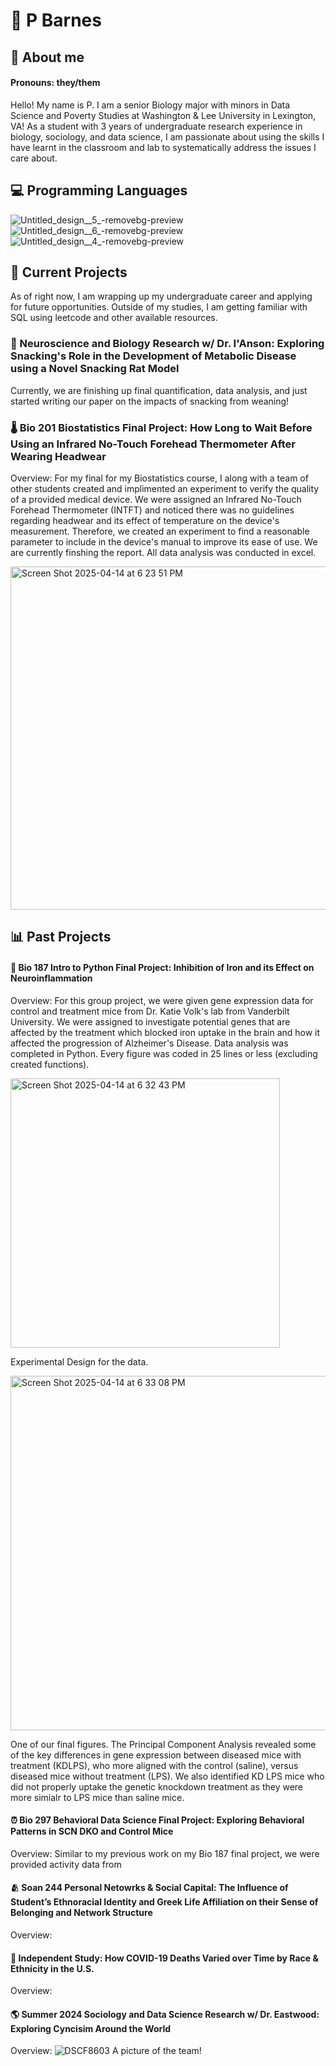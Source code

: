 # 🌱  P Barnes

## 🔬 About me
#### Pronouns: they/them
Hello! My name is P. I am a senior Biology major with minors in Data Science and Poverty Studies at Washington & Lee University in Lexington, VA! As a student with 3 years of undergraduate research experience in biology, sociology, and data science, I am passionate about using the skills I have learnt in the classroom and lab to systematically address the issues I care about. 



## 💻 Programming Languages 
![Untitled_design__5_-removebg-preview](https://github.com/user-attachments/assets/9a87f50b-3cf5-4704-bc18-95680e95c696) ![Untitled_design__6_-removebg-preview](https://github.com/user-attachments/assets/c55e0c19-2a40-4bbd-8429-8e6016af51e1) ![Untitled_design__4_-removebg-preview](https://github.com/user-attachments/assets/bddc281d-7b37-4b26-beef-c73928eb5675) 

## 🚧 Current Projects
As of right now, I am wrapping up my undergraduate career and applying for future opportunities. Outside of my studies, I am getting familiar with SQL using leetcode and other available resources.

### 🍿  Neuroscience and Biology Research w/ Dr. I'Anson: Exploring Snacking's Role in the Development of Metabolic Disease using a Novel Snacking Rat Model
Currently, we are finishing up final quantification, data analysis, and just started writing our paper on the impacts of snacking from weaning!

### 🌡️  Bio 201 Biostatistics Final Project: How Long to Wait Before Using an Infrared No-Touch Forehead Thermometer After Wearing Headwear
Overview: For my final for my Biostatistics course, I along with a team of other students created and implimented an experiment to verify the quality of a provided medical device. We were assigned an Infrared No-Touch Forehead Thermometer (INTFT) and noticed there was no guidelines regarding headwear and its effect of temperature on the device's measurement. Therefore, we created an experiment to find a reasonable parameter to include in the device's manual to improve its ease of use. We are currently finshing the report. All data analysis was conducted in excel. 

<img width="549" alt="Screen Shot 2025-04-14 at 6 23 51 PM" src="https://github.com/user-attachments/assets/f7fd50e0-4dd9-411c-a83e-ccd40849ccea" />


## 📊 Past Projects

#### 🧠 Bio 187 Intro to Python Final Project: Inhibition of Iron and its Effect on Neuroinflammation
Overview: For this group project, we were given gene expression data for control and treatment mice from Dr. Katie Volk's lab from Vanderbilt University. We were assigned to investigate potential genes that are affected by the treatment which blocked iron uptake in the brain and how it affected the progression of Alzheimer's Disease. Data analysis was completed in Python. Every figure was coded in 25 lines or less (excluding created functions).

<img width="431" alt="Screen Shot 2025-04-14 at 6 32 43 PM" src="https://github.com/user-attachments/assets/58ef22d6-03c6-4a92-8da3-be89c16865d1" />

Experimental Design for the data. 

<img width="567" alt="Screen Shot 2025-04-14 at 6 33 08 PM" src="https://github.com/user-attachments/assets/07aa1f95-f336-4949-9ee9-c873247af651" />

One of our final figures. The Principal Component Analysis revealed some of the key differences in gene expression between diseased mice with treatment (KDLPS), who more aligned with the control (saline), versus diseased mice without treatment (LPS). We also identified KD LPS mice who did not properly uptake the genetic knockdown treatment as they were more simialr to LPS mice than saline mice.  



#### ⏰ Bio 297 Behavioral Data Science Final Project: Exploring Behavioral Patterns in SCN DKO and Control Mice
Overview: Similar to my previous work on my Bio 187 final project, we were provided activity data from  

#### 🫂 Soan 244 Personal Netowrks & Social Capital: The Influence of Student’s Ethnoracial Identity and Greek Life Affiliation on their Sense of Belonging and Network Structure
Overview: 

#### 🦠 Independent Study: How COVID-19 Deaths Varied over Time by Race & Ethnicity in the U.S.
Overview: 

#### 🌎 Summer 2024 Sociology and Data Science Research w/ Dr. Eastwood: Exploring Cyncisim Around the World
Overview: 
![DSCF8603](https://github.com/user-attachments/assets/78b522cb-db70-479d-bd83-f0252787d06d)
A picture of the team!

<!--
**pgbarnes/pgbarnes** is a ✨ _special_ ✨ repository because its `README.md` (this file) appears on your GitHub profile.

Here are some ideas to get you started:

- 🔭 I’m currently working on ...
- 🌱 I’m currently learning ...
- 👯 I’m looking to collaborate on ...
- 🤔 I’m looking for help with ...
- 💬 Ask me about ...
- 📫 How to reach me: ...
- 😄 Pronouns: ...
- ⚡ Fun fact: ...
-->
